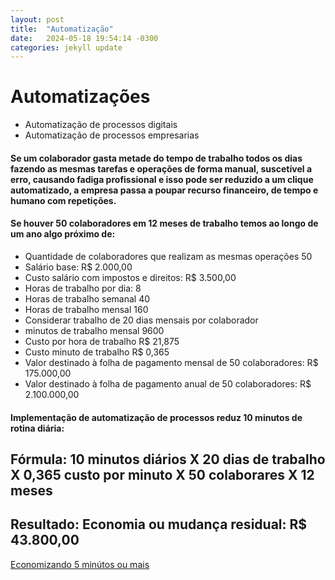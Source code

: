```yaml
---
layout: post
title:  "Automatização"
date:   2024-05-18 19:54:14 -0300
categories: jekyll update
---
```

# Automatizações

* Automatização de processos digitais
* Automatização de processos empresarias


#### Se um colaborador gasta metade do tempo de trabalho todos os dias fazendo as mesmas tarefas e operações de forma manual, suscetível a erro, causando fadiga profissional e isso pode ser reduzido a um clique automatizado, a empresa passa a poupar recurso financeiro, de tempo e humano com repetições.

#### Se houver 50 colaboradores em 12 meses de trabalho temos ao longo de um ano algo próximo de:

* Quantidade de colaboradores que realizam as mesmas operações 50
* Salário base: R$ 2.000,00
* Custo salário com impostos e direitos: R$ 3.500,00
* Horas de trabalho por dia: 8
* Horas de trabalho semanal 40
* Horas de trabalho mensal 160
* Considerar trabalho de 20 dias mensais por colaborador
* minutos de trabalho mensal 9600
* Custo por hora de trabalho R$ 21,875
* Custo minuto de trabalho R$ 0,365
* Valor destinado à folha de pagamento mensal de 50 colaboradores: R$ 175.000,00
* Valor destinado à folha de pagamento anual de 50 colaboradores: R$ 2.100.000,00

#### Implementação de automatização de processos reduz 10 minutos de rotina diária:

## Fórmula: 10 minutos diários X 20 dias de trabalho X 0,365 custo por minuto X 50 colaborares X 12 meses 

## Resultado: Economia ou mudança residual: R$ 43.800,00

[Economizando 5 minútos ou mais](https://www.linkedin.com/feed/update/urn:li:activity:7120866678652952576)
